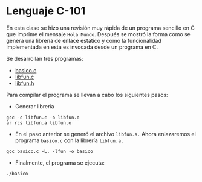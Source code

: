 # Lenguaje C-101

En esta clase se hizo una revisión muy rápida de un programa sencillo en C que imprime el mensaje `Hola Mundo`. Después se mostró la forma como se genera una librería de enlace 
estático 
y como la funcionalidad implementada en esta es invocada desde un programa en C.

Se desarrollan tres programas:

* [basico.c](https://github.com/angelicamunoz2204/SistemasOperativos/blob/master/2019-05-24/basico.c)
* [libfun.c](https://github.com/angelicamunoz2204/SistemasOperativos/blob/master/2019-05-24/libfun.c)
* [libfun.h](https://github.com/angelicamunoz2204/SistemasOperativos/blob/master/2019-05-24/libfun.h)

Para compilar el programa se llevan a cabo los siguientes pasos:

* Generar librería
```
gcc -c libfun.c -o libfun.o
ar rcs libfun.a libfun.o
```

* En el paso anterior se generó el archivo `libfun.a.` Ahora enlazaremos el programa `basico.c` con la librería `libfun.a.`

```
gcc basico.c -L. -lfun -o basico
```

* Finalmente, el programa se ejecuta:

```
./basico
```

